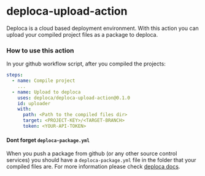 # deploca-upload-action
Deploca is a cloud based deployment environment.
With this action you can upload your compiled project files as a package to deploca.

### How to use this action
In your github workflow script, after you compiled the projects:
```yml
steps:
  - name: Compile project
    ...
  - name: Upload to deploca
    uses: deploca/deploca-upload-action@0.1.0
    id: uploader
    with:
      path: <Path to the compiled files dir>
      target: <PROJECT-KEY>/<TARGET-BRANCH>
      token: <YOUR-API-TOKEN>
```

#### Dont forget `deploca-package.yml`
When you push a package from github (or any other source control services) you should have a `deploca-package.yml` file in the folder that your compiled files are. For more information please check [deploca docs](https://docs.deploca.com/).

